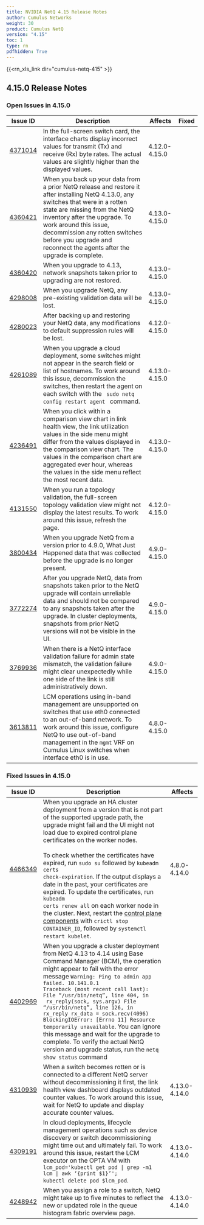 ```yaml
---
title: NVIDIA NetQ 4.15 Release Notes
author: Cumulus Networks
weight: 30
product: Cumulus NetQ
version: "4.15"
toc: 1
type: rn
pdfhidden: True
---
```

{{<rn_xls_link dir="cumulus-netq-415" >}}
## 4.15.0 Release Notes
### Open Issues in 4.15.0

|  Issue ID 	|   Description	|   Affects	|   Fixed |
|---	        |---	        |---	    |---	                |
| <a name="4371014"></a> [4371014](#4371014) <a name="4371014"></a> <br /> | In the full-screen switch card, the interface charts display incorrect values for transmit (Tx) and receive (Rx) byte rates. The actual values are slightly higher than the displayed values. | 4.12.0-4.15.0 | |
| <a name="4360421"></a> [4360421](#4360421) <a name="4360421"></a> <br /> | When you back up your data from a prior NetQ release and restore it after installing NetQ 4.13.0, any switches that were in a rotten state are missing from the NetQ inventory after the upgrade. To work around this issue, decommission any rotten switches before you upgrade and reconnect the agents after the upgrade is complete. | 4.13.0-4.15.0 | |
| <a name="4360420"></a> [4360420](#4360420) <a name="4360420"></a> <br /> | When you upgrade to 4.13, network snapshots taken prior to upgrading are not restored. | 4.13.0-4.15.0 | |
| <a name="4298008"></a> [4298008](#4298008) <a name="4298008"></a> <br /> | When you upgrade NetQ, any pre-existing validation data will be lost. | 4.13.0-4.15.0 | |
| <a name="4280023"></a> [4280023](#4280023) <a name="4280023"></a> <br /> | After backing up and restoring your NetQ data, any modifications to default suppression rules will be lost. | 4.12.0-4.15.0 | |
| <a name="4261089"></a> [4261089](#4261089) <a name="4261089"></a> <br /> | When you upgrade a cloud deployment, some switches might not appear in the search field or list of hostnames. To work around this issue, decommission the switches, then restart the agent on each switch with the <code> sudo netq config restart agent </code> command. | 4.13.0-4.15.0 | |
| <a name="4236491"></a> [4236491](#4236491) <a name="4236491"></a> <br /> | When you click within a comparison view chart in link health view, the link utilization values in the side menu might differ from the values displayed in the comparison view chart. The values in the comparison chart are aggregated ever hour, whereas the values in the side menu reflect the most recent data.  | 4.13.0-4.15.0 | |
| <a name="4131550"></a> [4131550](#4131550) <a name="4131550"></a> <br /> | When you run a topology validation, the full-screen topology validation view might not display the latest results. To work around this issue, refresh the page. | 4.12.0-4.15.0 | |
| <a name="3800434"></a> [3800434](#3800434) <a name="3800434"></a> <br /> | When you upgrade NetQ from a version prior to 4.9.0, What Just Happened data that was collected before the upgrade is no longer present. | 4.9.0-4.15.0 | |
| <a name="3772274"></a> [3772274](#3772274) <a name="3772274"></a> <br /> | After you upgrade NetQ, data from snapshots taken prior to the NetQ upgrade will contain unreliable data and should not be compared to any snapshots taken after the upgrade. In cluster deployments, snapshots from prior NetQ versions will not be visible in the UI. | 4.9.0-4.15.0 | |
| <a name="3769936"></a> [3769936](#3769936) <a name="3769936"></a> <br /> | When there is a NetQ interface validation failure for admin state mismatch, the validation failure might clear unexpectedly while one side of the link is still administratively down. | 4.9.0-4.15.0 | |
| <a name="3613811"></a> [3613811](#3613811) <a name="3613811"></a> <br /> | LCM operations using in-band management are unsupported on switches that use eth0 connected to an out-of-band network. To work around this issue, configure NetQ to use out-of-band management in the <code>mgmt</code> VRF on Cumulus Linux switches when interface eth0 is in use. | 4.8.0-4.15.0 | |

### Fixed Issues in 4.15.0
|  Issue ID 	|   Description	|   Affects	|
|---	        |---	        |---	    |
| <a name="4466349"></a> [4466349](#4466349) <a name="4466349"></a> <br /> | When you upgrade an HA cluster deployment from a version that is not part of the supported upgrade path, the upgrade might fail and the UI might not load due to expired control plane certificates on the worker nodes.<br><br>To check whether the certificates have expired, run <code>sudo su</code> followed by <code>kubeadm certs check-expiration</code>. If the output displays a date in the past, your certificates are expired. To update the certificates, run <code>kubeadm certs renew all</code> on each worker node in the cluster. Next, restart the <a href="https://kubernetes.io/docs/concepts/overview/components/#control-plane-components/">control plane components</a> with <code>crictl stop CONTAINER_ID</code>, followed by <code>systemctl restart kubelet</code>. | 4.8.0-4.14.0 | |
| <a name="4402969"></a> [4402969](#4402969) <a name="4402969"></a> <br /> | When you upgrade a cluster deployment from NetQ 4.13 to 4.14 using Base Command Manager (BCM), the operation might appear to fail with the error message <code>Warning: Ping to admin app failed. 10.141.0.1 Traceback (most recent call last): File “/usr/bin/netq”, line 404, in <module> rx_reply(sock, sys.argv) File “/usr/bin/netq”, line 126, in rx_reply rx_data = sock.recv(4096) BlockingIOError: &#91;Errno 11&#93; Resource temporarily unavailable</code>. You can ignore this message and wait for the upgrade to complete. To verify the actual NetQ version and upgrade status, run the <code>netq show status</code> command<br /> |  | |
| <a name="4310939"></a> [4310939](#4310939) <a name="4310939"></a> <br /> | When a switch becomes rotten or is connected to a different NetQ server without decommissioning it first, the link health view dashboard displays outdated counter values. To work around this issue, wait for NetQ to update and display accurate counter values. | 4.13.0-4.14.0 | |
| <a name="4309191"></a> [4309191](#4309191) <a name="4309191"></a> <br /> | In cloud deployments, lifecycle management operations such as device discovery or switch decommissioning might time out and ultimately fail. To work around this issue, restart the LCM executor on the OPTA VM with <code>lcm_pod='kubectl get pod \| grep -m1 lcm \| awk ‘{print $1}’'; kubectl delete pod $lcm_pod</code>. | 4.13.0-4.14.0 | |
| <a name="4248942"></a> [4248942](#4248942) <a name="4248942"></a> <br /> | When you assign a role to a switch, NetQ might take up to five minutes to reflect the new or updated role in the queue histogram fabric overview page. | 4.13.0-4.14.0 | |

